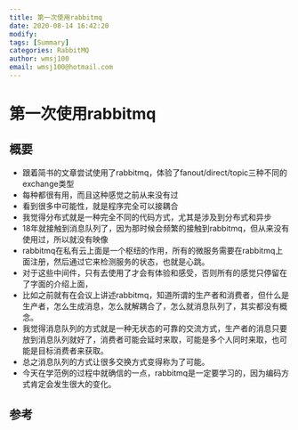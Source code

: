 ```yaml
---
title: 第一次使用rabbitmq
date: 2020-08-14 16:42:20
modify: 
tags: [Summary]
categories: RabbitMQ
author: wmsj100
email: wmsj100@hotmail.com
---
```


# 第一次使用rabbitmq

## 概要

- 跟着简书的文章尝试使用了rabbitmq，体验了fanout/direct/topic三种不同的exchange类型
- 每种都很有用，而且这种感觉之前从来没有过
- 看到很多中可能性，就是程序完全可以接耦合
- 我觉得分布式就是一种完全不同的代码方式，尤其是涉及到分布式和异步
- 18年就接触到消息队列了，因为那时候会频繁的接触到rabbitmq，但从来没有使用过，所以就没有映像
- rabbitmq在私有云上面是一个枢纽的作用，所有的微服务需要在rabbitmq上面注册，然后通过它来检测服务的状态，也就是心跳。
- 对于这些中间件，只有去使用了才会有体验和感受，否则所有的感觉只停留在了字面的介绍上面，
- 比如之前就有在会议上讲述rabbitmq，知道所谓的生产者和消费者，但什么是生产者，怎么生成消息，怎么就解耦合了，怎么就消息队列了，其实都没有概念。
- 我觉得消息队列的方式就是一种无状态的可靠的交流方式，生产者的消息只要放到消息队列就好了，消费者可能会延时来取，可能是多个人同时来取，也可能是目标消费者来获取。
- 总之消息队列的方式让很多交换方式变得称为了可能。
- 今天在学范例的过程中就确信的一点，rabbitmq是一定要学习的，因为编码方式肯定会发生很大的变化。

## 参考

